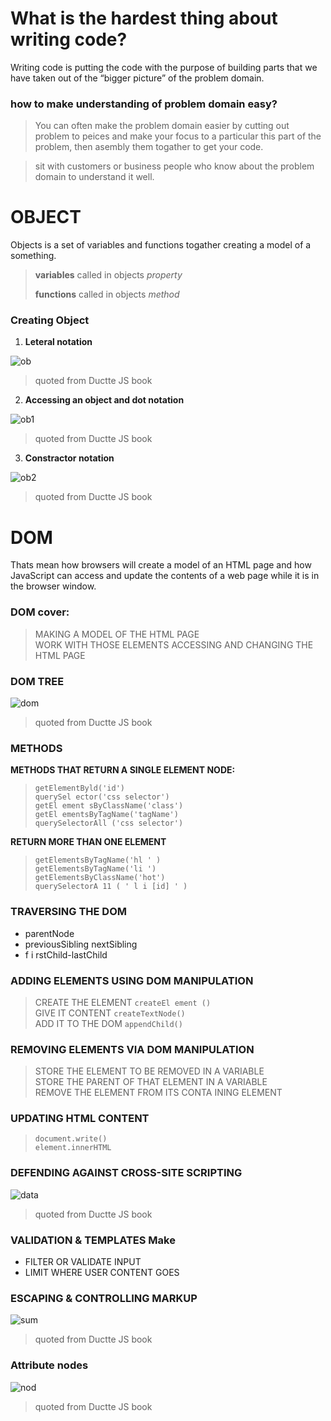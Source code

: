 # What is the hardest thing about writing code?  

Writing code is putting the code with the purpose of building parts that we have taken out of the “bigger picture” of the problem domain.  

### how to make understanding of problem domain easy?  

> You can often make the problem domain easier by cutting out problem to peices  and make  your focus to a particular this  part of the problem, then asembly them togather to get your code.  

> sit with customers or business people who know about the problem domain to understand it well.  


# OBJECT  

Objects is a set of variables and functions togather creating a model of a something.    

> **variables** called in objects *property*   
> 
> **functions** called in objects *method*   


### Creating Object   

1. **Leteral notation**   

![ob](ob.PNG)    
> quoted from Ductte JS book   


2. **Accessing an object and dot notation**     

![ob1](ob1.PNG)    
> quoted from Ductte JS book   



3. **Constractor notation**    


![ob2](ob2.PNG)    
> quoted from Ductte JS book    



# DOM    

Thats mean how browsers will create a model of an HTML page and how JavaScript can access and update the contents of a web page while it is in the browser window.    


### DOM cover:

> MAKING A MODEL OF THE HTML PAGE   
> WORK WITH THOSE ELEMENTS
> ACCESSING AND CHANGING THE HTML PAGE   


### DOM TREE   

![dom](dom.PNG)    
> quoted from Ductte JS book   


### METHODS

**METHODS THAT RETURN A SINGLE ELEMENT NODE:**   

> `getElementByld('id')`   
> `querySel ector('css selector')`   
> `getEl ement sByClassName('class')`   
> `getEl ementsByTagName('tagName')`   
> `querySelectorAll ('css selector')`   


**RETURN MORE THAN ONE ELEMENT**   

> `getElementsByTagName('hl ' )`   
> `getElementsByTagName('li ')`   
> `getElementsByClassName('hot')`  
> `querySelectorA 11 ( ' l i [id] ' )`   



### TRAVERSING THE DOM    

* parentNode   
* previousSibling nextSibling   
* f i rstChild-lastChild    



### ADDING ELEMENTS USING DOM MANIPULATION    

> CREATE THE ELEMENT  `createEl ement ()`  
> GIVE IT CONTENT    `createTextNode()`  
> ADD IT TO THE DOM  `appendChild()`  


### REMOVING ELEMENTS VIA DOM MANIPULATION    

> STORE THE ELEMENT TO BE REMOVED IN A VARIABLE     
> STORE THE PARENT OF THAT ELEMENT IN A VARIABLE   
> REMOVE THE ELEMENT FROM ITS CONTA INING ELEMENT    



### UPDATING HTML CONTENT   

> `document.write()`   
> `element.innerHTML`    


### DEFENDING AGAINST CROSS-SITE SCRIPTING   

![data](data.PNG)    
> quoted from Ductte JS book   


### VALIDATION & TEMPLATES Make   

* FILTER OR VALIDATE INPUT     
* LIMIT WHERE USER CONTENT GOES      


### ESCAPING & CONTROLLING MARKUP   

![sum](sum.PNG)    
> quoted from Ductte JS book   


### Attribute nodes   

![nod](nod.PNG)    
> quoted from Ductte JS book   